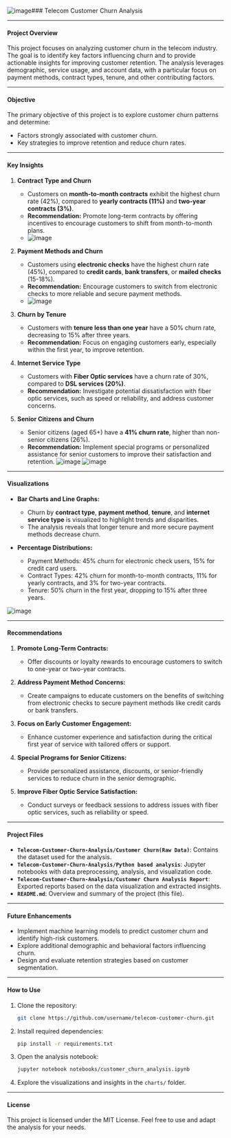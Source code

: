 ![image](https://github.com/user-attachments/assets/01b37c52-e189-41f8-879d-fb267a370cfe)### Telecom Customer Churn Analysis

---

#### **Project Overview**
This project focuses on analyzing customer churn in the telecom industry. The goal is to identify key factors influencing churn and to provide actionable insights for improving customer retention. The analysis leverages demographic, service usage, and account data, with a particular focus on payment methods, contract types, tenure, and other contributing factors.

---

#### **Objective**
The primary objective of this project is to explore customer churn patterns and determine:
- Factors strongly associated with customer churn.
- Key strategies to improve retention and reduce churn rates.

---

#### **Key Insights**
1. **Contract Type and Churn**  
   - Customers on **month-to-month contracts** exhibit the highest churn rate (42%), compared to **yearly contracts (11%)** and **two-year contracts (3%)**.  
   - **Recommendation:** Promote long-term contracts by offering incentives to encourage customers to shift from month-to-month plans.
   - ![image](https://github.com/user-attachments/assets/196c0867-c765-482c-87df-53c9832ab167)

2. **Payment Methods and Churn**  
   - Customers using **electronic checks** have the highest churn rate (45%), compared to **credit cards**, **bank transfers**, or **mailed checks** (15-18%).  
   - **Recommendation:** Encourage customers to switch from electronic checks to more reliable and secure payment methods.
   - ![image](https://github.com/user-attachments/assets/ddd85070-42c8-423a-af01-979371f2aa24)

3. **Churn by Tenure**  
   - Customers with **tenure less than one year** have a 50% churn rate, decreasing to 15% after three years.  
   - **Recommendation:** Focus on engaging customers early, especially within the first year, to improve retention.

4. **Internet Service Type**  
   - Customers with **Fiber Optic services** have a churn rate of 30%, compared to **DSL services (20%)**.  
   - **Recommendation:** Investigate potential dissatisfaction with fiber optic services, such as speed or reliability, and address customer concerns.

5. **Senior Citizens and Churn**  
   - Senior citizens (aged 65+) have a **41% churn rate**, higher than non-senior citizens (26%).  
   - **Recommendation:** Implement special programs or personalized assistance for senior customers to improve their satisfaction and retention.
   ![image](https://github.com/user-attachments/assets/31530dac-5af1-4825-aa7d-91abda5da38d)
   ![image](https://github.com/user-attachments/assets/da25a521-06dc-4c0a-81cc-13fe3669c2bc)

---

#### **Visualizations**
- **Bar Charts and Line Graphs:**  
   - Churn by **contract type**, **payment method**, **tenure**, and **internet service type** is visualized to highlight trends and disparities.  
   - The analysis reveals that longer tenure and more secure payment methods decrease churn.

- **Percentage Distributions:**  
   - Payment Methods: 45% churn for electronic check users, 15% for credit card users.  
   - Contract Types: 42% churn for month-to-month contracts, 11% for yearly contracts, and 3% for two-year contracts.  
   - Tenure: 50% churn in the first year, dropping to 15% after three years.

![image](https://github.com/user-attachments/assets/54481624-4472-48f8-8578-510b61fb97fc)

---

#### **Recommendations**
1. **Promote Long-Term Contracts:**  
   - Offer discounts or loyalty rewards to encourage customers to switch to one-year or two-year contracts.

2. **Address Payment Method Concerns:**  
   - Create campaigns to educate customers on the benefits of switching from electronic checks to secure payment methods like credit cards or bank transfers.

3. **Focus on Early Customer Engagement:**  
   - Enhance customer experience and satisfaction during the critical first year of service with tailored offers or support.

4. **Special Programs for Senior Citizens:**  
   - Provide personalized assistance, discounts, or senior-friendly services to reduce churn in the senior demographic.

5. **Improve Fiber Optic Service Satisfaction:**  
   - Conduct surveys or feedback sessions to address issues with fiber optic services, such as reliability or speed.

---

#### **Project Files**
- **`Telecom-Customer-Churn-Analysis/Customer Churn(Raw Data)`**: Contains the dataset used for the analysis.
- **`Telecom-Customer-Churn-Analysis/Python based analysis`**: Jupyter notebooks with data preprocessing, analysis, and visualization code.
- **`Telecom-Customer-Churn-Analysis/Customer Churn Analysis Report`**: Exported reports based on the data visualization and extracted insights.
- **`README.md`**: Overview and summary of the project (this file).

---

#### **Future Enhancements**
- Implement machine learning models to predict customer churn and identify high-risk customers.
- Explore additional demographic and behavioral factors influencing churn.
- Design and evaluate retention strategies based on customer segmentation.

---

#### **How to Use**
1. Clone the repository:  
   ```bash
   git clone https://github.com/username/telecom-customer-churn.git
   ```
2. Install required dependencies:  
   ```bash
   pip install -r requirements.txt
   ```
3. Open the analysis notebook:  
   ```bash
   jupyter notebook notebooks/customer_churn_analysis.ipynb
   ```
4. Explore the visualizations and insights in the `charts/` folder.

---

#### **License**
This project is licensed under the MIT License. Feel free to use and adapt the analysis for your needs.
